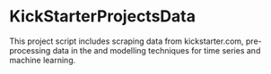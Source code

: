 # KickStarterProjectsData
This project script includes scraping data from kickstarter.com, pre- processing data in the and modelling techniques for time series and machine learning.

